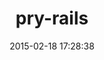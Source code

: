 ---
layout: post
title:  "pry-rails"
repo:   "rweng/pry-rails"
date:   2015-02-18 17:28:38
gemurl: https://github.com/rweng/pry-rails
---